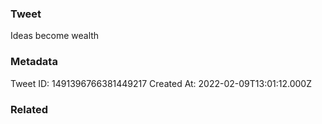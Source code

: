 ### Tweet
Ideas become wealth

### Metadata
Tweet ID: 1491396766381449217
Created At: 2022-02-09T13:01:12.000Z

### Related

